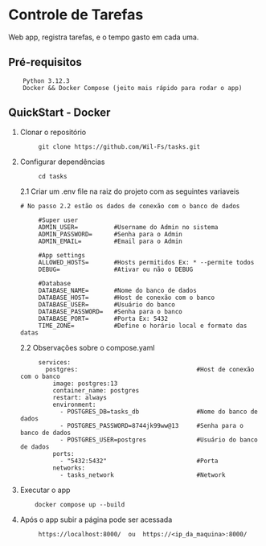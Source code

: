 # Controle de Tarefas

Web app, registra tarefas, e o tempo gasto em cada uma.

## Pré-requisitos

```
    Python 3.12.3
    Docker && Docker Compose (jeito mais rápido para rodar o app)
```

## QuickStart - Docker

1. Clonar o repositório
    
   ```shell
        git clone https://github.com/Wil-Fs/tasks.git
   ```

2. Configurar dependências 

   ```shell
        cd tasks
   ```
   2.1 Criar um .env file na raiz do projeto com as seguintes variaveis
   ```
   # No passo 2.2 estão os dados de conexão com o banco de dados
        
        #Super user   
        ADMIN_USER=          #Username do Admin no sistema
        ADMIN_PASSWORD=      #Senha para o Admin   
        ADMIN_EMAIL=         #Email para o Admin
        
        #App settings
        ALLOWED_HOSTS=       #Hosts permitidos Ex: * --permite todos
        DEBUG=               #Ativar ou não o DEBUG
            
        #Database  
        DATABASE_NAME=       #Nome do banco de dados
        DATABASE_HOST=       #Host de conexão com o banco
        DATABASE_USER=       #Usuário do banco
        DATABASE_PASSWORD=   #Senha para o banco
        DATABASE_PORT=       #Porta Ex: 5432
        TIME_ZONE=           #Define o horário local e formato das datas
   ```
   2.2 Observações sobre o compose.yaml
    ```
         services:
           postgres:                                 #Host de conexão com o banco
             image: postgres:13
             container_name: postgres
             restart: always
             environment:
               - POSTGRES_DB=tasks_db                #Nome do banco de dados
               - POSTGRES_PASSWORD=8744jk99ww@13     #Senha para o banco de dados
               - POSTGRES_USER=postgres              #Usuário do banco de dados
             ports:
               - "5432:5432"                         #Porta
             networks:
               - tasks_network                       #Network
    ```
3. Executar o app
    ```shell
        docker compose up --build
    ```
4. Após o app subir a página pode ser acessada
   ```
        https://localhost:8000/  ou  https://<ip_da_maquina>:8000/
   ```